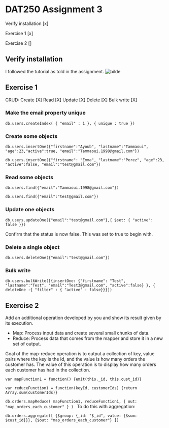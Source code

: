 # DAT250 Assignment 3

Verify installation [x]

Exercise 1 [x]


Exercise 2 []



## Verify installation
I followed the tutorial as told in the assignment.
![bilde](https://user-images.githubusercontent.com/44643583/133894126-7ec9ee21-df91-4bf1-8417-4c2e64ecf48d.png)


## Exercise 1

CRUD:
Create [X]
Read [X]
Update [X]
Delete [X]
Bulk write [X]

### Make the email property unique

`db.users.createIndex( { "email" : 1 }, { unique : true })`

### Create some objects

`db.users.insertOne({"firstname":"Ayoub", "lastname":"Tammaoui", "age":23,"active":true, "email":"Tammaoui.1998@gmail.com"})`

`db.users.insertOne({"firstname": "Emma", "lastname":"Perez", "age":23, "active":false, "email":"test@gmail.com"})`

### Read some objects

`db.users.find({"email":"Tammaoui.1998@gmail.com"})`

`db.users.find({"email":"test@gmail.com"})`



### Update one objects

`db.users.updateOne({"email":"test@gmail.com"},{ $set: { "active": false }})`

Confirm that the status is now false. This was set to true to begin with.


### Delete a single object
`db.users.deleteOne({"email":"test@gmail.com"})`

### Bulk write

`db.users.bulkWrite([{insertOne: {"firstname": "Test", "lastname":"Test", "email":"Test3@gmail.com", "active":false} }, { deleteOne :{ "filter" : { "active" : false}}}])`



## Exercise 2
Add an additional operation developed by you and show its result given by its execution.

- Map: Process input data and create several small chunks of data.
- Reduce: Process data that comes from the mapper and store it in a new set of output.

Goal of the map-reduce operation is to output a collection of key, value pairs where the key is the id, and the value is how many orders the customer has. The value of this operation is to display how many orders each customer has had in the collection.

`var mapFunction1 = function() {emit(this._id, this.cust_id)}`

`var reduceFunction1 = function(keyId, customerIds) {return Array.sum(customerIds)}`

`db.orders.mapReduce(
   mapFunction1,
   reduceFunction1,
   { out: "map_orders_each_customer" }
)
`
To do this with aggregation:

`
db.orders.aggregate([
    {$group: {_id: "$_id", value: {$sum: $cust_id}}},
    {$out: "map_orders_each_customer"}
])
`

